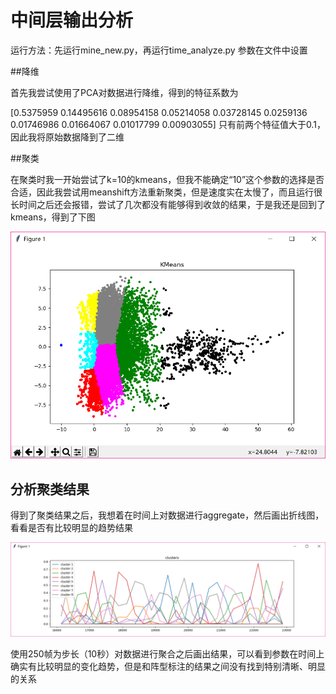 # 中间层输出分析

运行方法：先运行mine_new.py，再运行time_analyze.py
参数在文件中设置



##降维

首先我尝试使用了PCA对数据进行降维，得到的特征系数为

[0.5375959  0.14495616 0.08954158 0.05214058 0.03728145 0.0259136
 0.01746986 0.01664067 0.01017799 0.00903055] 只有前两个特征值大于0.1，因此我将原始数据降到了二维



##聚类

在聚类时我一开始尝试了k=10的kmeans，但我不能确定“10”这个参数的选择是否合适，因此我尝试用meanshift方法重新聚类，但是速度实在太慢了，而且运行很长时间之后还会报错，尝试了几次都没有能够得到收敛的结果，于是我还是回到了kmeans，得到了下图

![1549105009623](assets/1549105009623.png)



## 分析聚类结果

得到了聚类结果之后，我想着在时间上对数据进行aggregate，然后画出折线图，看看是否有比较明显的趋势结果



![1549152804901](assets/1549152804901.png)

使用250帧为步长（10秒）对数据进行聚合之后画出结果，可以看到参数在时间上确实有比较明显的变化趋势，但是和阵型标注的结果之间没有找到特别清晰、明显的关系